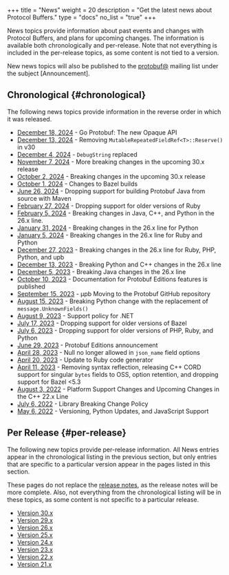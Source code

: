 +++
title = "News"
weight = 20
description = "Get the latest news about Protocol Buffers."
type = "docs"
no_list = "true"
+++

News topics provide information about past events and changes with Protocol
Buffers, and plans for upcoming changes. The information is available both
chronologically and per-release. Note that not everything is included in the
per-release topics, as some content is not tied to a version.

New news topics will also be published to the
[protobuf@](https://groups.google.com/g/protobuf) mailing list under the subject
\[Announcement\].

## Chronological {#chronological}

The following news topics provide information in the reverse order in which it
was released.

*   [December 18, 2024](/news/2024-12-18) - Go Protobuf:
    The new Opaque API
*   [December 13, 2024](/news/2024-12-13) - Removing
    `MutableRepeatedFieldRef<T>::Reserve()` in v30
*   [December 4, 2024](/news/2024-12-04) - `DebugString`
    replaced
*   [November 7, 2024](/news/2024-11-07) - More breaking
    changes in the upcoming 30.x release
*   [October 2, 2024](/news/2024-10-02) - Breaking
    changes in the upcoming 30.x release
*   [October 1, 2024](/news/2024-10-01) - Changes to
    Bazel builds
*   [June 26, 2024](/news/2024-06-26) - Dropping support
    for building Protobuf Java from source with Maven
*   [February 27, 2024](/news/2024-02-27) - Dropping
    support for older versions of Ruby
*   [February 5, 2024](/news/2024-02-05) - Breaking
    changes in Java, C++, and Python in the 26.x line.
*   [January 31, 2024](/news/2024-01-31) - Breaking
    changes in the 26.x line for Python
*   [January 5, 2024](/news/2024-01-05) - Breaking
    changes in the 26.x line for Ruby and Python
*   [December 27, 2023](/news/2023-12-27) - Breaking
    changes in the 26.x line for Ruby, PHP, Python, and upb
*   [December 13, 2023](/news/2023-12-13) - Breaking
    Python and C++ changes in the 26.x line
*   [December 5, 2023](/news/2023-12-05) - Breaking Java
    changes in the 26.x line
*   [October 10, 2023](/news/2023-10-10) - Documentation
    for Protobuf Editions features is published
*   [September 15, 2023](/news/2023-09-15) - μpb Moving
    to the Protobuf GitHub repository
*   [August 15, 2023](/news/2023-08-15) - Breaking Python
    change with the replacement of `message.UnknownFields()`
*   [August 9, 2023](/news/2023-08-09) - Support policy
    for .NET
*   [July 17, 2023](/news/2023-07-17) - Dropping support
    for older versions of Bazel
*   [July 6, 2023](/news/2023-07-06) - Dropping support
    for older versions of PHP, Ruby, and Python
*   [June 29, 2023](/news/2023-06-29) - Protobuf Editions
    announcement
*   [April 28, 2023](/news/2023-04-28) - Null no longer
    allowed in `json_name` field options
*   [April 20, 2023](/news/2023-04-20) - Update to Ruby
    code generator
*   [April 11, 2023](/news/2023-04-11) - Removing syntax
    reflection, releasing C++ CORD support for singular `bytes` fields to OSS,
    option retention, and dropping support for Bazel <5.3
*   [August 3, 2022](/news/2022-08-03) - Platform Support
    Changes and Upcoming Changes in the C++ 22.x Line
*   [July 6, 2022](/news/2022-07-06) - Library Breaking
    Change Policy
*   [May 6, 2022](/news/2022-05-06) - Versioning, Python
    Updates, and JavaScript Support

## Per Release {#per-release}

<!-- Protobuf team: Add individual sections to a topic below when the section is
specific to a particular release, rather than a general update. -->

The following new topics provide per-release information. All News entries
appear in the chronological listing in the previous section, but only entries
that are specific to a particular version appear in the pages listed in this
section.

These pages do not replace the
[release notes](https://github.com/protocolbuffers/protobuf/releases), as the
release notes will be more complete. Also, not everything from the chronological
listing will be in these topics, as some content is not specific to a particular
release.

*   [Version 30.x](/news/v30)
*   [Version 29.x](/news/v29)
*   [Version 26.x](/news/v26)
*   [Version 25.x](/news/v25)
*   [Version 24.x](/news/v24)
*   [Version 23.x](/news/v23)
*   [Version 22.x](/news/v22)
*   [Version 21.x](/news/v21)
